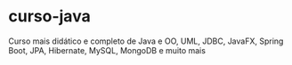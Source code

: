 # curso-java
Curso mais didático e completo de Java e OO, UML, JDBC, JavaFX, Spring Boot, JPA, Hibernate, MySQL, MongoDB e muito mais
